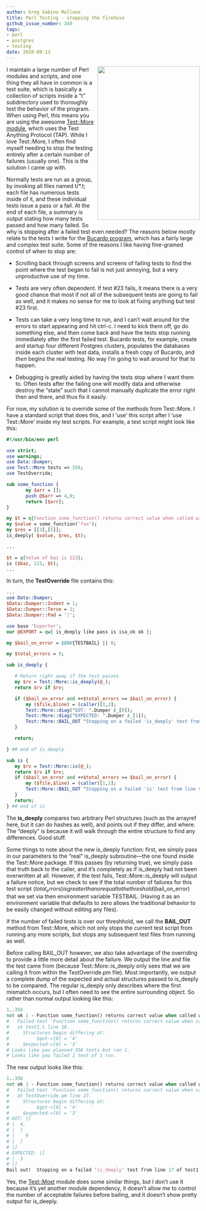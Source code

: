 ```yaml
---
author: Greg Sabino Mullane
title: Perl Testing - stopping the firehose
github_issue_number: 349
tags:
- perl
- postgres
- testing
date: 2010-09-13
---
```




<a href="/blog/2010/09/perl-testing-stopping-firehose/image-0-big.jpeg" onblur="try {parent.deselectBloggerImageGracefully();} catch(e) {}"><img alt="" border="0" id="BLOGGER_PHOTO_ID_5516463759234506722" src="/blog/2010/09/perl-testing-stopping-firehose/image-0.jpeg" style="float:right; margin:0 0 10px 10px;cursor:pointer; cursor:hand;width: 266px; height: 400px;"/></a>

I maintain a large number of Perl modules and scripts, and one thing they all have in common is a test suite, which is basically a collection of scripts inside a “t” subdirectory used to thoroughly test the behavior of the program. When using Perl, this means you are using the awesome [Test::More module](https://metacpan.org/pod/release/MSCHWERN/Test-Simple-0.96/lib/Test/More.pm), which uses the Test Anything Protocol (TAP). While I love Test::More, I often find myself needing to stop the testing entirely after a certain number of failures (usually one). This is the solution I came up with.

Normally tests are run as a group, by invoking all files named t/*.t; each file has numerous tests inside of it, and these individual tests issue a pass or a fail. At the end of each file, a summary is output stating how many tests passed and how many failed. So why is stopping after a failed test even needed? The reasons below mostly relate to the tests I write for the [Bucardo program](https://bucardo.org/Bucardo/), which has a fairly large and complex test suite. Some of the reasons I like having fine-grained control of when to stop are:

- Scrolling back through screens and screens of failing tests to find the point where the test began to fail is not just annoying, but a very unproductive use of my time.

- Tests are very often dependent. If test #23 fails, it means there is a very good chance that most if not all of the subsequent tests are going to fail as well, and it makes no sense for me to look at fixing anything but test #23 first.

- Tests can take a very long time to run, and I can’t wait around for the errors to start appearing and hit ctrl-c. I need to kick them off, go do something else, and then come back and have the tests stop running immediately after the first failed test. Bucardo tests, for example, create and startup four different Postgres clusters, populates the databases inside each cluster with test data, installs a fresh copy of Bucardo, and *then* begins the real testing. No way I’m going to wait around for that to happen.

- Debugging is greatly aided by having the tests stop where I want them to. Often tests after the failing one will modify data and otherwise destroy the “state” such that I cannot manually duplicate the error right then and there, and thus fix it easily.

For now, my solution is to override some of the methods from Test::More. I have a standard script that does this, and I ‘use’ this script after I ‘use Test::More’ inside my test scripts. For example, a test script might look like this:

```perl
#!/usr/bin/env perl

use strict;
use warnings;
use Data::Dumper;
use Test::More tests => 356;
use TestOverride;

sub some_function {
       my $arr = [];
       push @$arr => 4,9;
       return [$arr];
}

my $t = q{Function some_function() returns correct value when called with 'foo'};
my $value = some_function('foo');
my $res = [[3],[5]];
is_deeply( $value, $res, $t);

...

$t = q{Value of baz is 123};
is ($baz, 123, $t);
...
```

In turn, the **TestOverride** file contains this:

```perl
...
use Data::Dumper;
$Data::Dumper::Indent = 1;
$Data::Dumper::Terse = 1;
$Data::Dumper::Pad = '|';

use base 'Exporter';
our @EXPORT = qw{ is_deeply like pass is isa_ok ok };

my $bail_on_error = $ENV{TESTBAIL} || 0;

my $total_errors = 0;

sub is_deeply {

   # Return right away if the test passes
   my $rv = Test::More::is_deeply(@_);
   return $rv if $rv;

   if ($bail_on_error and ++$total_errors >= $bail_on_error) {
       my ($file,$line) = (caller)[1,2];
       Test::More::diag("GOT: ".Dumper $_[0]);
       Test::More::diag("EXPECTED: ".Dumper $_[1]);
       Test::More::BAIL_OUT "Stopping on a failed 'is_deeply' test from line $line of $file.";
   }

   return;

} ## end of is_deeply

sub is {
   my $rv = Test::More::is(@_);
   return $rv if $rv;
   if ($bail_on_error and ++$total_errors >= $bail_on_error) {
       my ($file,$line) = (caller)[1,2];
       Test::More::BAIL_OUT "Stopping on a failed 'is' test from line $line of $file.";
   }
   return;
} ## end of is
```

The **is_deeply** compares two arbitrary Perl structures (such as the arrayref here, but it can do hashes as well), and points out if they differ, and where. The “deeply” is because it will walk through the entire structure to find any differences. Good stuff.

Some things to note about the new is_deeply function: first, we simply pass in our parameters to the “real” is_deeply subroutine—​the one found inside the Test::More package. If this passes (by returning true), we simply pass that truth back to the caller, and it’s completely as if is_deeply had not been overwritten at all. However, if the test fails, Test::More::is_deeply will output a failure notice, but we check to see if the total number of failures for this test script ($total_errors) is greater than or equal to the threshold ($bail_on_error) that we set via then environment variable TESTBAIL. (Having it as an environment variable that defaults to zero allows the traditional behavior to be easily changed without editing any files).

If the number of failed tests is over our threshhold, we call the **BAIL_OUT** method from Test::More, which not only stops the current test script from running any more scripts, but stops any subsequent test files from running as well.

Before calling BAIL_OUT however, we also take advantage of the overriding to provide a little more detail about the failure. We output the line and file the test came from (because Test::More::is_deeply only sees that we are calling it from within the TestOverride.pm file). Most importantly, we output a complete dump of the expected and actual structures passed to is_deeply to be compared. The regular is_deeply only describes where the first mismatch occurs, but I often need to see the entire surrounding object. So rather than normal output looking like this:

```perl
1..356
not ok 1 - Function some_function() returns correct value when called with 'foo'
#   Failed test 'Function some_function() returns correct value when called with 'foo''
#   at test1.t line 18.
#     Structures begin differing at:
#          $got->[0] = '4'
#     $expected->[0] = '3'
# Looks like you planned 356 tests but ran 1.
# Looks like you failed 1 test of 1 run.
```

The new output looks like this:

```perl
1..356
not ok 1 - Function some_function() returns correct value when called with 'foo'
#   Failed test 'Function some_function() returns correct value when called with 'foo''
#   at TestOverride.pm line 23.
#     Structures begin differing at:
#          $got->[0] = '4'
#     $expected->[0] = '3'
# GOT: |[
# |  4,
# |  [
# |    9
# |  ]
# |]
# EXPECTED: |[
# |  3
# |]
Bail out!  Stopping on a failed 'is_deeply' test from line 17 of test1.t.
```

Yes, the [Test::Most](https://metacpan.org/pod/release/OVID/Test-Most-0.23/lib/Test/Most.pm) module does some similar things, but I don’t use it because it’s yet another module dependency, it doesn’t allow me to control the number of acceptable failures before bailing, and it doesn’t show pretty output for is_deeply.


